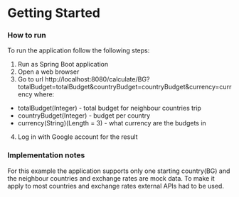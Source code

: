 # Getting Started

### How to run
To run the application follow the following steps:
1. Run as Spring Boot application
2. Open a web browser
3. Go to url http://localhost:8080/calculate/BG?totalBudget=totalBudget&countryBudget=countryBudget&currency=currency
where:
* totalBudget(Integer) - total budget for neighbour countries trip
* countryBudget(Integer) - budget per country
* currency(String)(Length = 3) - what currency are the budgets in
4. Log in with Google account for the result
### Implementation notes
For this example the application supports only one starting country(BG) and the neighbour countries and exchange rates are mock data.
To make it apply to most countries and exchange rates external APIs had to be used.
